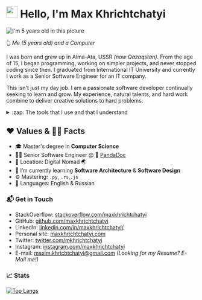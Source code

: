 # <img src="https://media.giphy.com/media/hvRJCLFzcasrR4ia7z/giphy.gif" width="30px" height="30px"> Hello, I'm Max Khrichtchatyi

![I'm 5 years old in this picture](https://avatars.githubusercontent.com/u/1884450?s=300&v=4)

:point_up_2: *Me (5 years old) and a Computer*

I was born and grew up in Alma-Ata, USSR *(now Qazaqstan)*. From the age of 15, I began programming, working on simpler projects, and never stopped coding since then. I graduated from International IT University and currently I work as a Senior Software Engineer for an IT company. 

This isn't just my day job. I am a passionate software developer continually seeking to learn and grow. My experience, natural talents, and hard work combine to deliver creative solutions to hard problems.

<details>
  <summary>:zap: The tools that I use and that I understand</summary>

  ## Programming

  ![Python](https://img.shields.io/badge/-Python-000?&logo=Python)
  ![Rust](https://img.shields.io/badge/-Rust-000?&logo=Rust)
  ![JavaScript](https://img.shields.io/badge/-JavaScript-000?&logo=JavaScript)
  ![Java](https://img.shields.io/badge/-Java-000?&logo=Java&logoColor=007396)
  ![C](https://img.shields.io/badge/-C-000?&logo=C)
  ![C++](https://img.shields.io/badge/-C++-000?&logo=c%2b%2b&logoColor=00599C)
  ![PHP](https://img.shields.io/badge/-PHP-000?&logo=php)

  ## MQ

  ![RabbitMQ](https://img.shields.io/badge/-RabbitMQ-000?&logo=rabbitmq)
  ![ApacheKafka](https://img.shields.io/badge/-ApacheKafka-000?&logo=apachekafka)
  ![Nats](https://img.shields.io/badge/-Nats-000?&logo=nats)
  ![Gearman](https://img.shields.io/badge/-Gearman-000?&logo=Gearman)

  ## Databases

  ![Postgresql](https://img.shields.io/badge/-PostgreSQL-000?&logo=Postgresql)
  ![MySQL](https://img.shields.io/badge/-MySQL-000?&logo=MySQL)
  ![MariaDB](https://img.shields.io/badge/-MariaDB-000?&logo=MariaDB)
  ![MongoDB](https://img.shields.io/badge/-MongoDB-000?&logo=MongoDB)
  ![Aerospike](https://img.shields.io/badge/-Aerospike-000?&logo=Aerospike)
  ![Redis](https://img.shields.io/badge/-Redis-000?&logo=redis)
  ![ElasticSearch](https://img.shields.io/badge/-ElasticSearch-000?&logo=elasticsearch)
  ![ApacheSolr](https://img.shields.io/badge/-ApacheSolr-000?&logo=apachesolr)
  ![RethinkDB](https://img.shields.io/badge/-RethinkDB-000?&logo=rethinkdb)
  ![Memcached](https://img.shields.io/badge/-Memcached-000?&logo=memcached)
  ![SQLite](https://img.shields.io/badge/-SQLite-000?&logo=sqlite)
  
  ## Design patterns and principles
  
  ![MVC](https://img.shields.io/badge/-MVC-000?&logo=MVC)
  ![MVVM](https://img.shields.io/badge/-MVVM-000?&logo=MVVM)
  ![TDD](https://img.shields.io/badge/-TDD-000?&logo=TDD)
  ![FuturesPromisesParadigm](https://img.shields.io/badge/-Futures/PromisesParadigm-000?&logo=FuturesPromisesParadigm)
  ![FRP](https://img.shields.io/badge/-FRP-000?&logo=FRP)
  ![SOLID](https://img.shields.io/badge/-SOLID-000?&logo=SOLID)
  ![OOP](https://img.shields.io/badge/-OOP-000?&logo=OOP)
  ![SOA/SOC](https://img.shields.io/badge/-SOA/SOC-000?&logo=SOA/SOC)
  ![MSA](https://img.shields.io/badge/-MSA-000?&logo=MSA)
  ![EDA](https://img.shields.io/badge/-EDA-000?&logo=EDA)
    
  ## Frameworks
  
  ![Flask](https://img.shields.io/badge/-Flask-000?&logo=flask)
  ![FastAPI](https://img.shields.io/badge/-FastAPI-000?&logo=fastapi)
  ![Django](https://img.shields.io/badge/-Django-000?&logo=django)
  ![Rocket](https://img.shields.io/badge/-Rocket-000?&logo=rocket)
  ![Appcelerator](https://img.shields.io/badge/-Appcelerator-000?&logo=appcelerator)

  ## CI
  ![Jenkins](https://img.shields.io/badge/-Jenkins-000?&logo=jenkins)
  ![TravisCI](https://img.shields.io/badge/-TravisCI-000?&logo=travisci)
  
  ## Git and Dev flow
  ![Git](https://img.shields.io/badge/-Git-000?&logo=git)
  ![GitLab](https://img.shields.io/badge/-GitLab-000?&logo=gitlab)
  ![Bitbucket](https://img.shields.io/badge/-Bitbucket-000?&logo=bitbucket)
  ![Gerrit](https://img.shields.io/badge/-Gerrit-000?&logo=gerrit)
  ![Docker](https://img.shields.io/badge/-Docker-000?&logo=docker)
  ![Vagga](https://img.shields.io/badge/-Vagga-000?&logo=vagga)
  ![Sentry](https://img.shields.io/badge/-Sentry-000?&logo=sentry)
  ![Datadog](https://img.shields.io/badge/-Datadog-000?&logo=datadog)
  ![NewRelic](https://img.shields.io/badge/-NewRelic-000?&logo=newrelic)

  ## Management
  ![Jira](https://img.shields.io/badge/-Jira-000?&logo=jira)
  ![Trello](https://img.shields.io/badge/-Trello-000?&logo=trello)
  ![Asana](https://img.shields.io/badge/-Asana-000?&logo=asana)
  ![Notion](https://img.shields.io/badge/-Notion-000?&logo=notion)

</details>

## ❤️ Values & 🏴‍☠️ Facts

- 🎓 Master's degree in **Computer Science**
- 👨‍💻 Senior Software Engineer @ 🐼 <a href="https://pandadoc.com" target="_blank">PandaDoc</a>
- 📍 Location: Digital Nomad 🌏
- 🌱 I’m currently learning **Software Architecture** & **Software Design**
- ⚙️ Mastering: `.py`, `.rs`,`.js`
- 📣 Languages: English & Russian
<!-- - 👯 I’m looking to collaborate on **Open Source** and/or **Videogames** projects
- 💬 I'm mostly active within the **Python**, **Rust**, **Vue.JS**, **Node.JS** and **Unity 3D** communities 🏴‍☠️ -->

### 📬 Get in Touch

- StackOverflow: [stackoverflow.com/maxkhrichtchatyi][stackoverflow]
- GitHub: [github.com/maxkhrichtchatyi][github]
- LinkedIn: [linkedin.com/in/maxkhrichtchatyi/][linkedin]
- Personal site: [maxkhrichtchatyi.com][site]
- Twitter: [twitter.com/mkhrichtchatyi][twitter]
- Instagram: [instagram.com/maxkhrichtchatyi][instagram]
- E-mail: maxim.khrichtchatyi@gmail.com *(Looking for my Resume? E-Mail me!)*

### 📈 Stats

[![Top Langs](https://github-readme-stats.vercel.app/api/top-langs/?username=J0shu4B0y&layout=compact)](https://github.com/anuraghazra/github-readme-stats)

[stackoverflow]: https://stackoverflow.com/users/2149406/max-khrichtchatyi
[github]: https://github.com/maxkhrichtchatyi
[site]: https://maxkhrichtchatyi.com
[twitter]: https://twitter.com/mkhrichtchatyi
[linkedin]: https://www.linkedin.com/in/maxkhrichtchatyi
[instagram]: https:/instagram.com/maxkhrichtchatyi/
